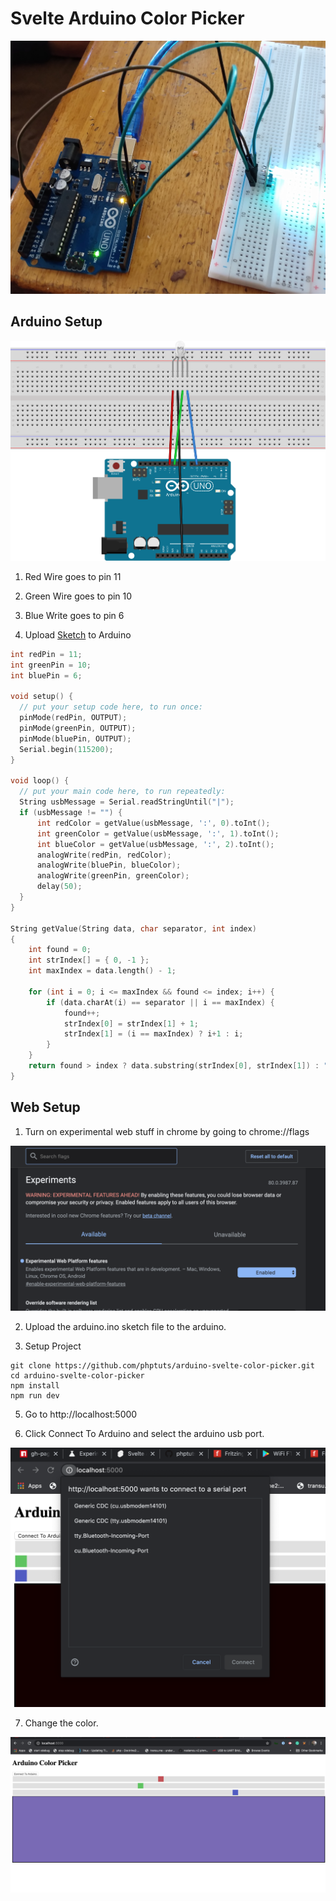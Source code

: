 # Svelte Arduino Color Picker

![project](docs/project.jpg)

## Arduino Setup

![wiring](docs/rgb_led.svg)

1. Red Wire goes to pin 11

2. Green Wire goes to pin 10

3. Blue Write goes to pin 6

4. Upload [Sketch](/arduino.ino) to Arduino

```cpp
int redPin = 11;
int greenPin = 10;
int bluePin = 6;

void setup() {
  // put your setup code here, to run once:
  pinMode(redPin, OUTPUT);
  pinMode(greenPin, OUTPUT);
  pinMode(bluePin, OUTPUT);
  Serial.begin(115200);
}

void loop() {
  // put your main code here, to run repeatedly:
  String usbMessage = Serial.readStringUntil("|");
  if (usbMessage != "") {
      int redColor = getValue(usbMessage, ':', 0).toInt();
      int greenColor = getValue(usbMessage, ':', 1).toInt();
      int blueColor = getValue(usbMessage, ':', 2).toInt();
      analogWrite(redPin, redColor);
      analogWrite(bluePin, blueColor);
      analogWrite(greenPin, greenColor);
      delay(50);
  }
}

String getValue(String data, char separator, int index)
{
    int found = 0;
    int strIndex[] = { 0, -1 };
    int maxIndex = data.length() - 1;

    for (int i = 0; i <= maxIndex && found <= index; i++) {
        if (data.charAt(i) == separator || i == maxIndex) {
            found++;
            strIndex[0] = strIndex[1] + 1;
            strIndex[1] = (i == maxIndex) ? i+1 : i;
        }
    }
    return found > index ? data.substring(strIndex[0], strIndex[1]) : "";
}
```

## Web Setup

1. Turn on experimental web stuff in chrome by going to chrome://flags

![screenshot of experimental version](docs/screen_shot.png)

2. Upload the arduino.ino sketch file to the arduino.

3. Setup Project

```
git clone https://github.com/phptuts/arduino-svelte-color-picker.git
cd arduino-svelte-color-picker
npm install
npm run dev
```

5. Go to http://localhost:5000

6. Click Connect To Arduino and select the arduino usb port.

![select ports](/docs/select_ports.png)

7. Change the color.

![website](/docs/website.png)
